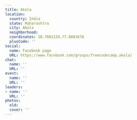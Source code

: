 ```yaml
---
title: Akola
location:
  country: India
  state: Maharashtra
  city: Akola
  neighborhood: 
  coordinates: 20.7002159,77.0081678
  plusCode: ''
social:
  name: Facebook page
  URL: https://www.facebook.com/groups/freecodecamp.akola/
chat:
  name: ''
  URL: ''
event:
  name: ''
  URL: ''
leaders:
- name: ''
  URL: ''
photos:
  old: 
  cover: ''
---
```

